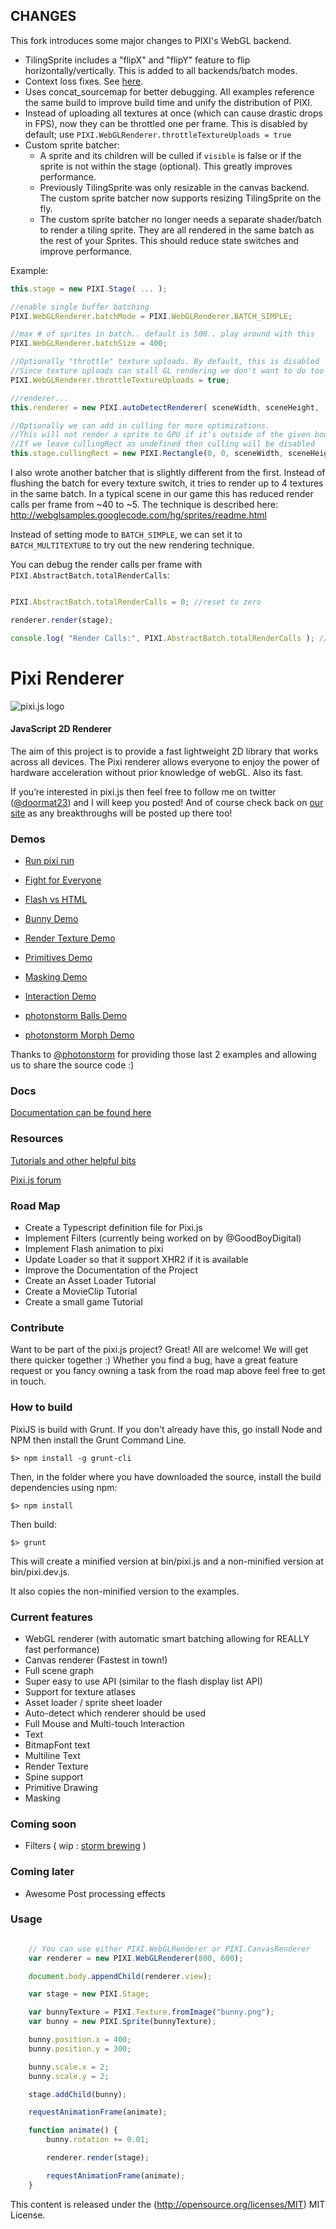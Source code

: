 ## CHANGES

This fork introduces some major changes to PIXI's WebGL backend.

- TilingSprite includes a "flipX" and "flipY" feature to flip horizontally/vertically. This is added to all backends/batch modes.
- Context loss fixes. See [here](https://github.com/GoodBoyDigital/pixi.js/pull/357).
- Uses concat_sourcemap for better debugging. All examples reference the same build to improve build time and unify the distribution of PIXI.
- Instead of uploading all textures at once (which can cause drastic drops in FPS), now they can be throttled one per frame. This is disabled by default; use `PIXI.WebGLRenderer.throttleTextureUploads = true`
- Custom sprite batcher:
    - A sprite and its children will be culled if `visible` is false or if the sprite is not within the stage (optional). This greatly improves performance.
    - Previously TilingSprite was only resizable in the canvas backend. The custom sprite batcher now supports resizing TilingSprite on the fly.
    - The custom sprite batcher no longer needs a separate shader/batch to render a tiling sprite. They are all rendered in the same batch as the rest of your Sprites. This should reduce state switches and improve performance. 

Example:
```javascript
this.stage = new PIXI.Stage( ... );

//enable single buffer batching
PIXI.WebGLRenderer.batchMode = PIXI.WebGLRenderer.BATCH_SIMPLE;

//max # of sprites in batch.. default is 500.. play around with this
PIXI.WebGLRenderer.batchSize = 400; 

//Optionally "throttle" texture uploads. By default, this is disabled
//Since texture uploads can stall GL rendering we don't want to do too many per frame
PIXI.WebGLRenderer.throttleTextureUploads = true; 

//renderer...
this.renderer = new PIXI.autoDetectRenderer( sceneWidth, sceneHeight, ... );

//Optionally we can add in culling for more optimizations.
//This will not render a sprite to GPU if it's outside of the given bounds, even if "sprite.visible = true"
//If we leave cullingRect as undefined then culling will be disabled
this.stage.cullingRect = new PIXI.Rectangle(0, 0, sceneWidth, sceneHeight);
```

I also wrote another batcher that is slightly different from the first. Instead of flushing the batch for every texture switch, it tries to render up to 4 textures in the same batch. In a typical scene in our game this has reduced render calls per frame from ~40 to ~5. The technique is described here:
http://webglsamples.googlecode.com/hg/sprites/readme.html

Instead of setting mode to `BATCH_SIMPLE`, we can set it to `BATCH_MULTITEXTURE` to try out the new rendering technique.

You can debug the render calls per frame with `PIXI.AbstractBatch.totalRenderCalls`:
```javascript

PIXI.AbstractBatch.totalRenderCalls = 0; //reset to zero

renderer.render(stage);

console.log( "Render Calls:", PIXI.AbstractBatch.totalRenderCalls ); //display render calls for this frame
```

Pixi Renderer
=============

![pixi.js logo](http://www.goodboydigital.com/pixijs/logo_small.png)

#### JavaScript 2D Renderer ####

The aim of this project is to provide a fast lightweight 2D library that works
across all devices. The Pixi renderer allows everyone to enjoy the power of
hardware acceleration without prior knowledge of webGL. Also its fast.

If you’re interested in pixi.js then feel free to follow me on twitter
([@doormat23](https://twitter.com/doormat23)) and I will keep you posted!  And
of course check back on [our site](<http://www.goodboydigital.com/blog/>) as
any breakthroughs will be posted up there too!

### Demos ###

- [Run pixi run](<http://www.goodboydigital.com/runpixierun/>)

- [Fight for Everyone](<http://www.theleisuresociety.co.uk/fightforeveryone>)

- [Flash vs HTML](<http://flashvhtml.com>)

- [Bunny Demo](<http://www.goodboydigital.com/pixijs/bunnymark>)

- [Render Texture Demo](<http://www.goodboydigital.com/pixijs/examples/11/>)

- [Primitives Demo](<http://www.goodboydigital.com/pixijs/examples/13/>)

- [Masking Demo](<http://www.goodboydigital.com/pixijs/examples/14/>)

- [Interaction Demo](<http://www.goodboydigital.com/pixijs/examples/6/>)

- [photonstorm Balls Demo](<http://gametest.mobi/pixi/balls/>)

- [photonstorm Morph Demo](<http://gametest.mobi/pixi/morph/>)

Thanks to [@photonstorm](https://twitter.com/photonstorm) for providing those
last 2 examples and allowing us to share the source code :)

### Docs ###

[Documentation can be found here](<http://www.goodboydigital.com/pixijs/docs/>)

### Resources ###

[Tutorials and other helpful bits](<https://github.com/GoodBoyDigital/pixi.js/wiki/Resources>)

[Pixi.js forum](<http://www.html5gamedevs.com/forum/15-pixijs/>)


### Road Map ###

* Create a Typescript definition file for Pixi.js
* Implement Filters (currently being worked on by @GoodBoyDigital)
* Implement Flash animation to pixi
* Update Loader so that it support XHR2 if it is available
* Improve the Documentation of the Project
* Create an Asset Loader Tutorial
* Create a MovieClip Tutorial
* Create a small game Tutorial

### Contribute ###

Want to be part of the pixi.js project? Great! All are welcome! We will get there quicker together :)
Whether you find a bug, have a great feature request or you fancy owning a task from the road map above feel free to get in touch.

### How to build ###

PixiJS is build with Grunt. If you don't already have this, go install Node and NPM then install the Grunt Command Line.

```
$> npm install -g grunt-cli
```

Then, in the folder where you have downloaded the source, install the build dependencies using npm:

```
$> npm install
```

Then build:

```
$> grunt
```

This will create a minified version at bin/pixi.js and a non-minified version at bin/pixi.dev.js.

It also copies the non-minified version to the examples.

### Current features ###

- WebGL renderer (with automatic smart batching allowing for REALLY fast performance)
- Canvas renderer (Fastest in town!)
- Full scene graph
- Super easy to use API (similar to the flash display list API)
- Support for texture atlases
- Asset loader / sprite sheet loader
- Auto-detect which renderer should be used
- Full Mouse and Multi-touch Interaction
- Text
- BitmapFont text
- Multiline Text
- Render Texture
- Spine support
- Primitive Drawing
- Masking

### Coming soon ###

- Filters ( wip : [storm brewing](<http://www.goodboydigital.com/pixijs/storm/>) )


### Coming later ###

- Awesome Post processing effects

### Usage ###

```javascript

	// You can use either PIXI.WebGLRenderer or PIXI.CanvasRenderer
	var renderer = new PIXI.WebGLRenderer(800, 600);

	document.body.appendChild(renderer.view);

	var stage = new PIXI.Stage;

	var bunnyTexture = PIXI.Texture.fromImage("bunny.png");
	var bunny = new PIXI.Sprite(bunnyTexture);

	bunny.position.x = 400;
	bunny.position.y = 300;

	bunny.scale.x = 2;
	bunny.scale.y = 2;

	stage.addChild(bunny);

	requestAnimationFrame(animate);

	function animate() {
		bunny.rotation += 0.01;

		renderer.render(stage);

		requestAnimationFrame(animate);
	}
```

This content is released under the (http://opensource.org/licenses/MIT) MIT License.
